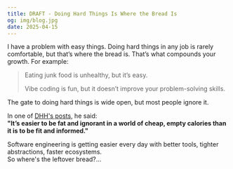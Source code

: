 ```yaml
---
title: DRAFT - Doing Hard Things Is Where the Bread Is  
og: img/blog.jpg  
date: 2025-04-15  
---
```


I have a problem with easy things. Doing hard things in any job is rarely comfortable, but that’s where the bread is. That’s what compounds your growth. For example:

> Eating junk food is unhealthy, but it’s easy.  
>
> Vibe coding is fun, but it doesn’t improve your problem-solving skills.

The gate to doing hard things is wide open, but most people ignore it.

In one of [DHH's posts](https://world.hey.com/dhh/why-don-t-more-people-use-linux-33b75f53), he said:  
**"It’s easier to be fat and ignorant in a world of cheap, empty calories than it is to be fit and informed."**

Software engineering is getting easier every day with better tools, tighter abstractions, faster ecosystems.  
So where's the leftover bread?...